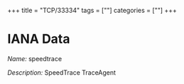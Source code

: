 +++
title = "TCP/33334"
tags = [""]
categories = [""]
+++

# IANA Data

_Name:_ speedtrace

_Description:_ SpeedTrace TraceAgent

